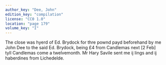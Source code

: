 ```yaml
---
author_key: "Dee, John"
edition_key: "compilation"
license: "CC0 1.0"
location: "page 179"
volume_key: "I"
---
```

The close was hyerd of Ed. Brydock for thre pownd payd beforehand by me John
Dee to the said Ed. Brydock, being £4 from Candlemas next [2 Feb] tyll
Candlemas come a twelvemonth. Mr Hary Savile sent me ij lings and ij haberdines
from Lichedelde.
